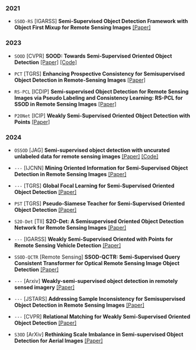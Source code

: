 ### 2021
- `SSOD-RS` [IGARSS] **Semi-Supervised Object Detection Framework with Object First Mixup for Remote Sensing Images** [[Paper]](https://ieeexplore.ieee.org/abstract/document/9554202)

### 2023

- `SOOD` [CVPR] **SOOD: Towards Semi-Supervised Oriented Object Detection** [[Paper]](https://arxiv.org/abs/2304.04515) [[Code]](https://github.com/HamPerdredes/SOOD)

- `PCT` [TGRS] **Enhancing Prospective Consistency for Semisupervised Object Detection in Remote-Sensing Images** [[Paper]](https://ieeexplore.ieee.org/abstract/document/10234445)

- `RS-PCL` [ICDIP] **Semi-supervised Object Detection for Remote Sensing Images via Pseudo Labeling and Consistency Learning: RS-PCL for SSOD in Remote Sensing Images** [[Paper]](https://dl.acm.org/doi/abs/10.1145/3604078.3604114)

- `P2ONet` [ICIP] **Weakly Semi-Supervised Oriented Object Detection with Points** [[Paper]](https://ieeexplore.ieee.org/abstract/document/10222508)

### 2024
- `OSSOD` [JAG] **Semi-supervised object detection with uncurated unlabeled data for remote sensing images** [[Paper]](https://www.sciencedirect.com/science/article/pii/S1569843224001687)  [[Code]](https://github.com/Lans1ng/OSSOD)

- `---` [IJCNN] **Mining Oriented Information for Semi-Supervised Object Detection in Remote Sensing Images** [[Paper]](https://ieeexplore.ieee.org/document/10650864)

- `---` [TGRS] **Global Focal Learning for Semi-Supervised Oriented Object Detection** [[Paper]](https://ieeexplore.ieee.org/abstract/document/10623510)

- `PST` [TGRS] **Pseudo-Siamese Teacher for Semi-Supervised Oriented Object Detection** [[Paper]](https://ieeexplore.ieee.org/abstract/document/10478026)

- `S2O-Det` [TII] **S2O-Det: A Semisupervised Oriented Object Detection Network for Remote Sensing Images** [[Paper]](https://ieeexplore.ieee.org/abstract/document/10542972)

- `---` [IGARSS] **Weakly Semi-Supervised Oriented with Points for Remote Sensing Vehicle Detection** [[Paper]](https://ieeexplore.ieee.org/abstract/document/10640658)

- `SSOD-QCTR` [Remote Sensing] **SSOD-QCTR: Semi-Supervised Query Consistent Transformer for Optical Remote Sensing Image Object Detection** [[Paper]](https://www.mdpi.com/2072-4292/16/23/4556)

- `---` [Arxiv] **Weakly-semi-supervised object detection in remotely sensed imagery** [[Paper]](https://arxiv.org/abs/2311.17449)

- `---` [JSTARS] **Addressing Sample Inconsistency for Semisupervised Object Detection in Remote Sensing Images** [[Paper]](https://ieeexplore.ieee.org/abstract/document/10463140)


- `---` [CVPR] **Relational Matching for Weakly Semi-Supervised Oriented Object Detection** [[Paper]](https://openaccess.thecvf.com/content/CVPR2024/html/Wu_Relational_Matching_for_Weakly_Semi-Supervised_Oriented_Object_Detection_CVPR_2024_paper.html)

- `S3OD` [ArXiv] **Rethinking Scale Imbalance in Semi-supervised Object Detection for Aerial Images** [[Paper]](https://arxiv.org/abs/2310.14718)










